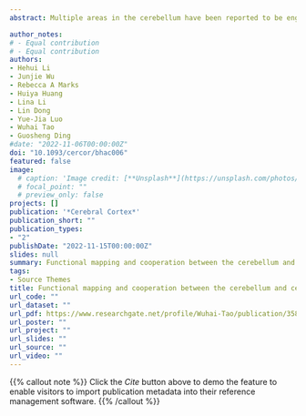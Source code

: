 ```yaml
---
abstract: Multiple areas in the cerebellum have been reported to be engaged in reading. However, how these regions cooperate with the reading-related areas in the cerebrum remains unclear. Here, brain images of fifty-two adults were acquired via functional magnetic resonance imaging. By comparing the cerebellar activation across three localization tasks targeting orthographic, phonological, and semantic processing, we first identified three different reading-related areas in the cerebellum, biased toward orthography, phonology, and semantics, respectively. Then, functional connectivity (FC) analyses demonstrated that the mean FC between functionally corresponding areas across the cerebrum and cerebellum was greater than that between noncorresponding areas during silent word reading. FC patterns of functionally corresponding areas could significantly predict reading speed, with the FC driven from orthographic and semantic areas contributing the most. Effective FC analyses further showed that orthographic and semantic areas in the cerebellum had selective and direct connectivity to areas in the cerebrum with similar functional specificity. These results suggest that reading-related areas vary in their functions to reading, and cooperation between areas with corresponding functions was greater than that between noncorresponding areas. These findings emphasize the importance of functional cooperation between the cerebrum and cerebellum during reading from a new perspective.

author_notes:
# - Equal contribution
# - Equal contribution
authors:
- Hehui Li
- Junjie Wu
- Rebecca A Marks
- Huiya Huang
- Lina Li
- Lin Dong
- Yue-Jia Luo
- Wuhai Tao
- Guosheng Ding
#date: "2022-11-06T00:00:00Z"
doi: "10.1093/cercor/bhac006"
featured: false
image:
  # caption: 'Image credit: [**Unsplash**](https://unsplash.com/photos/jdD8gXaTZsc)'
  # focal_point: ""
  # preview_only: false
projects: []
publication: '*Cerebral Cortex*'
publication_short: ""
publication_types:
- "2"
publishDate: "2022-11-15T00:00:00Z"
slides: null
summary: Functional mapping and cooperation between the cerebellum and cerebrum during word reading.
tags:
- Source Themes
title: Functional mapping and cooperation between the cerebellum and cerebrum during word reading.
url_code: ""
url_dataset: ""
url_pdf: https://www.researchgate.net/profile/Wuhai-Tao/publication/358873133_Functional_mapping_and_cooperation_between_the_cerebellum_and_cerebrum_during_word_reading/links/623203b34ba65b24813541d7/Functional-mapping-and-cooperation-between-the-cerebellum-and-cerebrum-during-word-reading.pdf
url_poster: ""
url_project: ""
url_slides: ""
url_source: ""
url_video: ""
---
```


{{% callout note %}}
Click the _Cite_ button above to demo the feature to enable visitors to import publication metadata into their reference management software.
{{% /callout %}}
